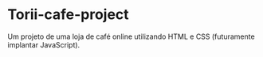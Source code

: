 # Torii-cafe-project
Um projeto de uma loja de café online utilizando HTML e CSS (futuramente implantar JavaScript).
